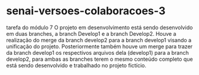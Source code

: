 # senai-versoes-colaboracoes-3
tarefa do módulo 7
O projeto em desenvolvimento está sendo desenvolvido em duas branches, a branch Develop1 e a branch Develop2. Houve a realização do merge da branch develop2 para a branch develop1 visando a unificação do projeto. Posteriormente também houve um merge para trazer da branch develop1 os respectivos arquivos dela (develop1) para a branch develop2, para ambas as branches terem o mesmo conteúdo completo que está sendo desenvolvido e trabalhado no projeto fictício.
